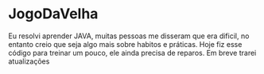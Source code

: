 # JogoDaVelha
Eu resolvi aprender JAVA, muitas pessoas me disseram que era dificil, no entanto creio que seja algo mais sobre habitos e práticas. Hoje fiz esse código para treinar um pouco, ele ainda precisa de reparos. Em breve trarei atualizações
